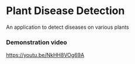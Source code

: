 # Plant Disease Detection
An application to detect diseases on various plants

### Demonstration video
https://youtu.be/NkHH8VOg69A
